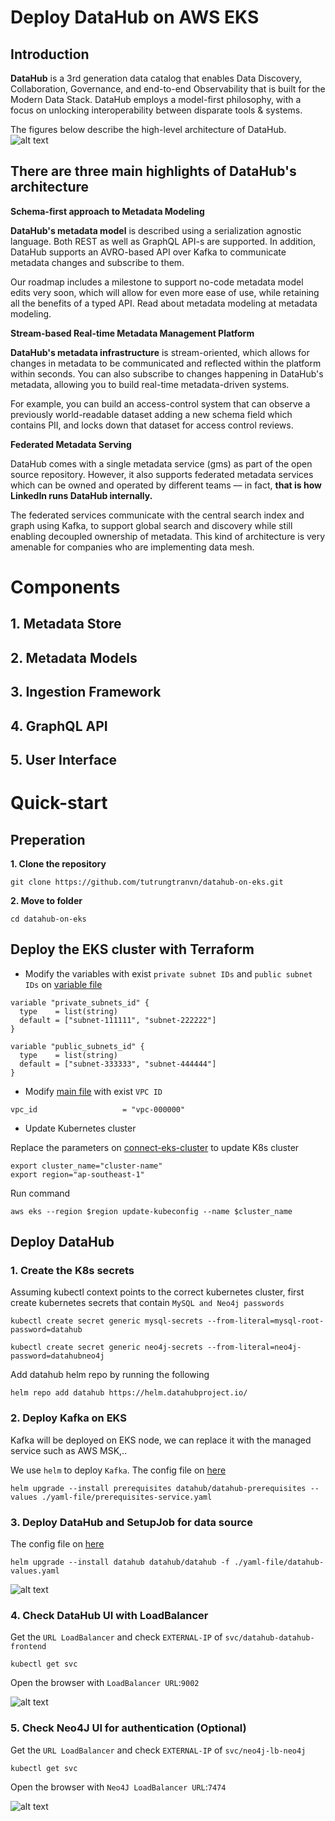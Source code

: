 # Deploy DataHub on AWS EKS

## Introduction
**DataHub** is a 3rd generation data catalog that enables Data Discovery, Collaboration, Governance, and end-to-end Observability that is built for the Modern Data Stack. DataHub employs a model-first philosophy, with a focus on unlocking interoperability between disparate tools & systems.

The figures below describe the high-level architecture of DataHub.
![alt text](./images/Architecture.png)

## There are three main highlights of DataHub's architecture

**Schema-first approach to Metadata Modeling**

**DataHub's metadata model** is described using a serialization agnostic language. Both REST as well as GraphQL API-s are supported. In addition, DataHub supports an AVRO-based API over Kafka to communicate metadata changes and subscribe to them. 

Our roadmap includes a milestone to support no-code metadata model edits very soon, which will allow for even more ease of use, while retaining all the benefits of a typed API. Read about metadata modeling at metadata modeling.

**Stream-based Real-time Metadata Management Platform**

**DataHub's metadata infrastructure** is stream-oriented, which allows for changes in metadata to be communicated and reflected within the platform within seconds. You can also subscribe to changes happening in DataHub's metadata, allowing you to build real-time metadata-driven systems. 

For example, you can build an access-control system that can observe a previously world-readable dataset adding a new schema field which contains PII, and locks down that dataset for access control reviews.

**Federated Metadata Serving**

DataHub comes with a single metadata service (gms) as part of the open source repository. However, it also supports federated metadata services which can be owned and operated by different teams –– in fact, **that is how LinkedIn runs DataHub internally.**

The federated services communicate with the central search index and graph using Kafka, to support global search and discovery while still enabling decoupled ownership of metadata. This kind of architecture is very amenable for companies who are implementing data mesh.

# Components
## 1. Metadata Store
## 2. Metadata Models
## 3. Ingestion Framework
## 4. GraphQL API
## 5. User Interface



# Quick-start

## Preperation
**1. Clone the repository**
```
git clone https://github.com/tutrungtranvn/datahub-on-eks.git
```
**2. Move to folder**
```
cd datahub-on-eks
```

## Deploy the EKS cluster with Terraform
* Modify the variables with exist `private subnet IDs` and `public subnet IDs` on [variable file](./variables.tf)

```
variable "private_subnets_id" {
  type    = list(string)
  default = ["subnet-111111", "subnet-222222"]
}

variable "public_subnets_id" {
  type    = list(string)
  default = ["subnet-333333", "subnet-444444"]
}
```
* Modify [main file](./main.tf) with exist `VPC ID`
```
vpc_id                   = "vpc-000000"
```

* Update Kubernetes cluster

Replace the parameters on [connect-eks-cluster](./connect-eks-cluster.sh) to update K8s cluster
```
export cluster_name="cluster-name"
export region="ap-southeast-1"
```
Run command
```
aws eks --region $region update-kubeconfig --name $cluster_name
```
## Deploy DataHub 
### 1. Create the K8s secrets
Assuming kubectl context points to the correct kubernetes cluster, first create kubernetes secrets that contain `MySQL and Neo4j passwords`
```
kubectl create secret generic mysql-secrets --from-literal=mysql-root-password=datahub

kubectl create secret generic neo4j-secrets --from-literal=neo4j-password=datahubneo4j
```

Add datahub helm repo by running the following
```
helm repo add datahub https://helm.datahubproject.io/
```
### 2. Deploy Kafka on EKS 
Kafka will be deployed on EKS node, we can replace it with the managed service such as AWS MSK,..

We use `helm` to deploy `Kafka`. The config file on [here](./yaml-file/kafka-service.yaml)
```
helm upgrade --install prerequisites datahub/datahub-prerequisites --values ./yaml-file/prerequisites-service.yaml
```

### 3. Deploy DataHub and SetupJob for data source
The config file on [here](./yaml-file/datahub-values.yaml)

```
helm upgrade --install datahub datahub/datahub -f ./yaml-file/datahub-values.yaml
```

![alt text](./images/listPod.png)
### 4. Check DataHub UI with LoadBalancer
Get the `URL LoadBalancer` and check `EXTERNAL-IP` of `svc/datahub-datahub-frontend`
```
kubectl get svc
```
Open the browser with `LoadBalancer URL`:`9002`

![alt text](./images/UIDataHub.png)
### 5. Check Neo4J UI for authentication (Optional)
Get the `URL LoadBalancer` and check `EXTERNAL-IP` of `svc/neo4j-lb-neo4j`
```
kubectl get svc
```
Open the browser with `Neo4J LoadBalancer URL`:`7474`

![alt text](./images/Neo4J_UI.png)